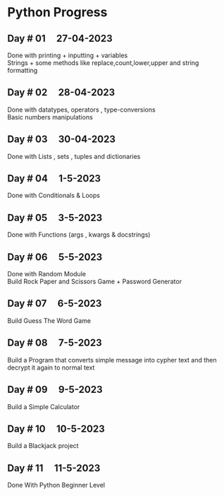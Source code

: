 # Python Progress

## Day # 01 &nbsp; &nbsp; 27-04-2023

Done with printing + inputting + variables </br>
Strings + some methods like replace,count,lower,upper and string formatting

## Day # 02 &nbsp; &nbsp; 28-04-2023

Done with datatypes, operators , type-conversions </br>
Basic numbers manipulations

## Day # 03 &nbsp; &nbsp; 30-04-2023

Done with Lists , sets , tuples and dictionaries </br>

## Day # 04 &nbsp; &nbsp; 1-5-2023

Done with Conditionals & Loops </br>

## Day # 05 &nbsp; &nbsp; 3-5-2023

Done with Functions (args , kwargs & docstrings) </br>

## Day # 06 &nbsp; &nbsp; 5-5-2023

Done with Random Module </br>
Build Rock Paper and Scissors Game + Password Generator

## Day # 07 &nbsp; &nbsp; 6-5-2023

Build Guess The Word Game

## Day # 08 &nbsp; &nbsp; 7-5-2023

Build a Program that converts simple message into cypher text and then decrypt it again to normal text

## Day # 09 &nbsp; &nbsp; 9-5-2023

Build a Simple Calculator

## Day # 10 &nbsp; &nbsp; 10-5-2023

Build a Blackjack project

## Day # 11 &nbsp; &nbsp; 11-5-2023

Done With Python Beginner Level
